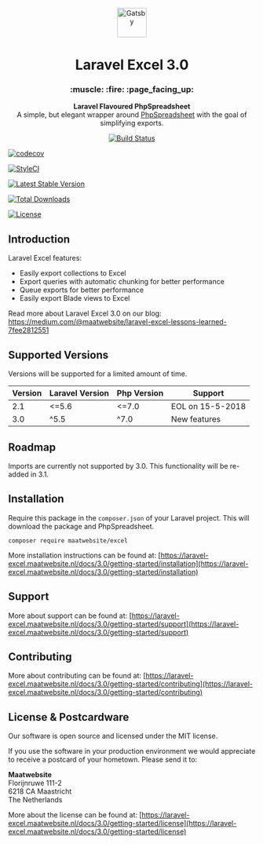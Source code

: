 <p align="center">
  <a href="https://laravel-excel.maatwebsite.nl">
    <img alt="Gatsby" src="https://user-images.githubusercontent.com/7728097/43683637-5822baf8-9890-11e8-8fa1-a41511257e17.png" width="60" />
  </a>
</p>

<h1 align="center">
  Laravel Excel 3.0
</h1>

<h3 align="center">
  :muscle: :fire: :page_facing_up:
</h3>

<p align="center">
  <strong>Laravel Flavoured PhpSpreadsheet</strong><br>
  A simple, but elegant wrapper around <a href="https://phpspreadsheet.readthedocs.io/">PhpSpreadsheet</a> with the goal of simplifying
exports. 
</p>

<p align="center">
<a href="https://travis-ci.org/Maatwebsite/Laravel-Excel" rel="nofollow">
  <img src="https://camo.githubusercontent.com/e9a115dedfc7add1f229b9936363a0d8f38f32d5/68747470733a2f2f7472617669732d63692e6f72672f4d616174776562736974652f4c61726176656c2d457863656c2e7376673f6272616e63683d332e30" alt="Build Status" data-canonical-src="https://travis-ci.org/Maatwebsite/Laravel-Excel.svg?branch=3.0">
  </a> 
  
  <a href="https://codecov.io/gh/Maatwebsite/Laravel-Excel" rel="nofollow"><img src="https://camo.githubusercontent.com/41016b81e21429a086afe379eff9f7f6339ff8a5/68747470733a2f2f636f6465636f762e696f2f67682f4d616174776562736974652f4c61726176656c2d457863656c2f6272616e63682f332e302f67726170682f62616467652e737667" alt="codecov" data-canonical-src="https://codecov.io/gh/Maatwebsite/Laravel-Excel/branch/3.0/graph/badge.svg"></a> 
  
  <a href="https://styleci.io/repos/14259390" rel="nofollow"><img src="https://camo.githubusercontent.com/7268994b4a0f67b6faaa25124a4e85f703edfb0d/68747470733a2f2f7374796c6563692e696f2f7265706f732f31343235393339302f736869656c643f6272616e63683d332e30" alt="StyleCI" data-canonical-src="https://styleci.io/repos/14259390/shield?branch=3.0"></a> 
  
 <a href="https://packagist.org/packages/maatwebsite/excel" rel="nofollow"><img src="https://camo.githubusercontent.com/648c370062356beb3fc2d884b8b306d6d915cbb3/68747470733a2f2f706f7365722e707567782e6f72672f6d616174776562736974652f657863656c2f762f737461626c652e706e67" alt="Latest Stable Version" data-canonical-src="https://poser.pugx.org/maatwebsite/excel/v/stable.png"></a> 
  
  <a href="https://packagist.org/packages/maatwebsite/excel" rel="nofollow"><img src="https://camo.githubusercontent.com/f2925382741e8e1f43be64e86ba79582d93b4164/68747470733a2f2f706f7365722e707567782e6f72672f6d616174776562736974652f657863656c2f646f776e6c6f6164732e706e67" alt="Total Downloads" data-canonical-src="https://poser.pugx.org/maatwebsite/excel/downloads.png"></a> 
  
  <a href="https://packagist.org/packages/maatwebsite/excel" rel="nofollow"><img src="https://camo.githubusercontent.com/54fa58bbba8b2685af54b93a83526c3771dd4a64/68747470733a2f2f706f7365722e707567782e6f72672f6d616174776562736974652f657863656c2f6c6963656e73652e706e67" alt="License" data-canonical-src="https://poser.pugx.org/maatwebsite/excel/license.png"></a>
</p>

## Introduction

Laravel Excel features:

* Easily export collections to Excel
* Export queries with automatic chunking for better performance
* Queue exports for better performance
* Easily export Blade views to Excel

Read more about Laravel Excel 3.0 on our blog: https://medium.com/@maatwebsite/laravel-excel-lessons-learned-7fee2812551

## Supported Versions

Versions will be supported for a limited amount of time.

| Version | Laravel Version | Php Version | Support |
|---- |----|----|----|
| 2.1 | <=5.6 | <=7.0 | EOL on 15-5-2018 |
| 3.0 | ^5.5 |  ^7.0 | New features |

## Roadmap

Imports are currently not supported by 3.0. This functionality will be re-added in 3.1.

## Installation

Require this package in the `composer.json` of your Laravel project. This will download the package and PhpSpreadsheet.

```
composer require maatwebsite/excel
```

More installation instructions can be found at: [https://laravel-excel.maatwebsite.nl/docs/3.0/getting-started/installation](https://laravel-excel.maatwebsite.nl/docs/3.0/getting-started/installation)

## Support

More about support can be found at: [https://laravel-excel.maatwebsite.nl/docs/3.0/getting-started/support](https://laravel-excel.maatwebsite.nl/docs/3.0/getting-started/support)

## Contributing

More about contributing can be found at: [https://laravel-excel.maatwebsite.nl/docs/3.0/getting-started/contributing](https://laravel-excel.maatwebsite.nl/docs/3.0/getting-started/contributing)

## License & Postcardware

Our software is open source and licensed under the MIT license.

If you use the software in your production environment we would appreciate to receive a postcard of your hometown. Please send it to:

**Maatwebsite**  
Florijnruwe 111-2  
6218 CA Maastricht  
The Netherlands  

More about the license can be found at: [https://laravel-excel.maatwebsite.nl/docs/3.0/getting-started/license](https://laravel-excel.maatwebsite.nl/docs/3.0/getting-started/license)

